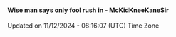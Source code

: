 #### Wise man says only fool rush in - McKidKneeKaneSir
Updated on 11/12/2024 - 08:16:07 (UTC) Time Zone
